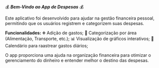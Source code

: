 
  💰    **_Bem-Vindo ao App de Despesas_**    💰

Este aplicativo foi desenvolvido para ajudar na gestão financeira pessoal,
permitindo que os usuários registrem e categorizem suas despesas.

**Funcionalidades:** 
➕ Adição de gastos;
🏡 Categorização por área (Alimentação, Transporte, etc.);
📊 Visualização de gráficos interativos;
📅 Calendário para raastrear gastos diários;

O app proporciona uma ajuda na organização financeira para otimizar o gerenciamento do dinheiro e entender melhor o destino das despesas.
